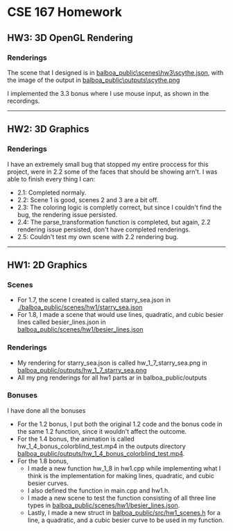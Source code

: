 # CSE 167 Homework

## HW3: 3D OpenGL Rendering

### Renderings

The scene that I designed is in [balboa_public\scenes\hw3\scythe.json](balboa_public\scenes\hw3\scythe.json), with the image of the output in [balboa_public\outputs\scythe.png](balboa_public\outputs\scythe.png)

I implemented the 3.3 bonus where I use mouse input, as shown in the recordings.



---

## HW2: 3D Graphics

### Renderings

I have an extremely small bug that stopped my entire proccess for this project, were in 2.2 some of the faces that should be showing arn't. I was able to finish every thing I can:

- 2.1: Completed normaly.
- 2.2: Scene 1 is good, scenes 2 and 3 are a bit off.
- 2.3: The coloring logic is completly correct, but since I couldn't find the bug, the rendering issue persisted.
- 2.4: The parse_transformation function is completed, but again, 2.2 rendering issue persisted, don't have completed renderings.
- 2.5: Couldn't test my own scene with 2.2 rendering bug.

---


## HW1: 2D Graphics

### Scenes

 - For 1.7, the scene I created is called starry_sea.json in [./balboa_public/scenes/hw1/starry_sea.json](balboa_public/scenes/hw1/starry_sea.json)
 - For 1.8, I made a scene that would use lines, quadratic, and cubic besier lines called besier_lines.json in [balboa_public/scenes/hw1/besier_lines.json](balboa_public/scenes/hw1/besier_lines.json)

### Renderings

 - My rendering for starry_sea.json is called hw_1_7_starry_sea.png in [balboa_public/outputs/hw_1_7_starry_sea.png](balboa_public/outputs/hw_1_7_starry_sea.png)
 - All my png renderings for all hw1 parts ar in balboa_public/outputs

### Bonuses

I have done all the bonuses

 - For the 1.2 bonus, I put both the original 1.2 code and the bonus code in the same 1.2 function, since it wouldn't affect the outcome.
 - For the 1.4 bonus, the animation is called hw_1_4_bonus_colorblind_test.mp4 in the outputs directory [balboa_public/outputs/hw_1_4_bonus_colorblind_test.mp4](balboa_public/outputs/hw_1_4_bonus_colorblind_test.mp4).
 - For the 1.8 bonus, 
   - I made a new function hw_1_8 in hw1.cpp while implementing what I think is the implementation for making lines, quadratic, and cubic besier curves.
   - I also defined the function in main.cpp and hw1.h.
   - I made a new scene to test the function consisting of all three line types in [balboa_public/scenes/hw1/besier_lines.json](balboa_public/scenes/hw1/besier_lines.json).
   - Lastly, I made a new struct in [balboa_public/src/hw1_scenes.h](balboa_public/src/hw1_scenes.h) for a line, a quadratic, and a cubic besier curve to be used in my function.
